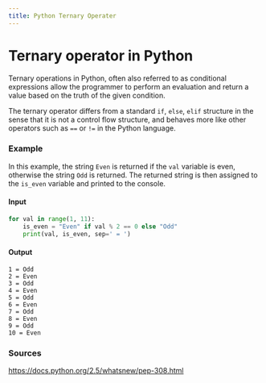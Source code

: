 ```yaml
---
title: Python Ternary Operater
---
```

# Ternary operator in Python
Ternary operations in Python, often also referred to as conditional expressions allow the programmer to perform an evaluation and return a value based on the truth of the given condition.

The ternary operator differs from a standard `if`, `else`, `elif` structure in the sense that it is not a control flow structure, and behaves more like other operators such as `==` or `!=` in the Python language.

### Example
In this example, the string `Even` is returned if the `val` variable is even, otherwise the string `Odd` is returned. The returned string is then assigned to the `is_even` variable and printed to the console.

#### Input

```python
for val in range(1, 11):
    is_even = "Even" if val % 2 == 0 else "Odd"
    print(val, is_even, sep=' = ')
```

#### Output
```
1 = Odd
2 = Even
3 = Odd
4 = Even
5 = Odd
6 = Even
7 = Odd
8 = Even
9 = Odd
10 = Even
```
### Sources
https://docs.python.org/2.5/whatsnew/pep-308.html
